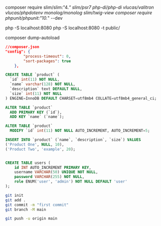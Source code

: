 
composer require slim/slim:"4.*" slim/psr7 php-di/php-di vlucas/valitron vlucas/phpdotenv monolog/monolog slim/twig-view
composer require phpunit/phpunit:"10.*" --dev


php -S localhost:8080
php -S localhost:8080 -t public/

composer dump-autoload

```json
//composer.json
"config": {
        "process-timeout": 0,
        "sort-packages": true
    },
```

```sql
CREATE TABLE `product` (
  `id` int(11) NOT NULL,
  `name` varchar(128) NOT NULL,
  `description` text DEFAULT NULL,
  `size` int(11) NOT NULL
) ENGINE=InnoDB DEFAULT CHARSET=utf8mb4 COLLATE=utf8mb4_general_ci;

ALTER TABLE `product`
  ADD PRIMARY KEY (`id`),
  ADD KEY `name` (`name`);

ALTER TABLE `product`
  MODIFY `id` int(11) NOT NULL AUTO_INCREMENT, AUTO_INCREMENT=5;

INSERT INTO `product` (`name`, `description`, `size`) VALUES
('Product One', NULL, 10),
('Product Two', 'example', 20);


CREATE TABLE users (
    id INT AUTO_INCREMENT PRIMARY KEY,
    username VARCHAR(50) UNIQUE NOT NULL,
    password VARCHAR(255) NOT NULL,
    role ENUM('user', 'admin') NOT NULL DEFAULT 'user'
);
```

```bash
git init
git add .
git commit -m "first commit"
git branch -M main

git push -u origin main
```
